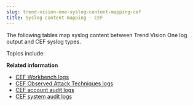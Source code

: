 ```yaml
---
slug: trend-vision-one-syslog-content-mapping-cef
title: Syslog content mapping - CEF
---
```


The following tables map syslog content between Trend Vision One log output and CEF syslog types.

Topics include:

**Related information**

- [CEF Workbench logs](cef-workbench-logs.md)
- [CEF Observed Attack Techniques logs](cef-observed-attack-techniques-logs.md)
- [CEF account audit logs](cef-account-audit-logs.md)
- [CEF system audit logs](cef-system-audit-logs.md)
